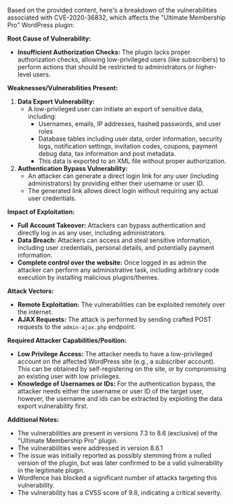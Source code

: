 Based on the provided content, here's a breakdown of the vulnerabilities associated with CVE-2020-36832, which affects the "Ultimate Membership Pro" WordPress plugin:

**Root Cause of Vulnerability:**

*   **Insufficient Authorization Checks:** The plugin lacks proper authorization checks, allowing low-privileged users (like subscribers) to perform actions that should be restricted to administrators or higher-level users.

**Weaknesses/Vulnerabilities Present:**

1.  **Data Export Vulnerability:**
    *   A low-privileged user can initiate an export of sensitive data, including:
        *   Usernames, emails, IP addresses, hashed passwords, and user roles
        *   Database tables including user data, order information, security logs, notification settings, invitation codes, coupons, payment debug data, tax information and post metadata.
        *   This data is exported to an XML file without proper authorization.
2.  **Authentication Bypass Vulnerability:**
    *   An attacker can generate a direct login link for any user (including administrators) by providing either their username or user ID.
    *   The generated link allows direct login without requiring any actual user credentials.

**Impact of Exploitation:**

*   **Full Account Takeover:** Attackers can bypass authentication and directly log in as any user, including administrators.
*   **Data Breach:** Attackers can access and steal sensitive information, including user credentials, personal details, and potentially payment information.
*   **Complete control over the website:** Once logged in as admin the attacker can perform any administrative task, including arbitrary code execution by installing malicious plugins/themes.

**Attack Vectors:**

*   **Remote Exploitation:** The vulnerabilities can be exploited remotely over the internet.
*   **AJAX Requests:** The attack is performed by sending crafted POST requests to the `admin-ajax.php` endpoint.

**Required Attacker Capabilities/Position:**

*   **Low Privilege Access:** The attacker needs to have a low-privileged account on the affected WordPress site (e.g., a subscriber account). This can be obtained by self-registering on the site, or by compromising an existing user with low privileges.
*   **Knowledge of Usernames or IDs:** For the authentication bypass, the attacker needs either the username or user ID of the target user, however, the username and ids can be extracted by exploiting the data export vulnerability first.

**Additional Notes:**

*   The vulnerabilities are present in versions 7.3 to 8.6 (exclusive) of the "Ultimate Membership Pro" plugin.
*   The vulnerabilities were addressed in version 8.6.1
*   The issue was initially reported as possibly stemming from a nulled version of the plugin, but was later confirmed to be a valid vulnerability in the legitimate plugin.
*   Wordfence has blocked a significant number of attacks targeting this vulnerability.
*   The vulnerability has a CVSS score of 9.8, indicating a critical severity.